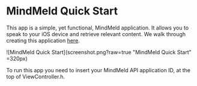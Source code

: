 MindMeld Quick Start
==============

This app is a simple, yet functional, MindMeld application. It allows you to speak to your iOS device and retrieve relevant content. We walk through creating this application [here](https://developer.expectlabs.com/docs/sdks/ios/gettingStarted).

![MindMeld Quick Start](screenshot.png?raw=true "MindMeld Quick Start" =320px)

To run this app you need to insert your MindMeld API application ID, at the top of ViewController.h.
